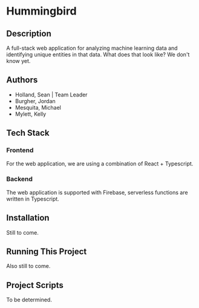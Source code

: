 # Hummingbird

## Description

A full-stack web application for analyzing machine learning data and identifying unique entities in that data. What does that look like? We don't know yet.

## Authors

- Holland, Sean | Team Leader
- Burgher, Jordan
- Mesquita, Michael
- Mylett, Kelly

## Tech Stack

### Frontend

For the web application, we are using a combination of React + Typescript.

### Backend

The web application is supported with Firebase, serverless functions are written in Typescript.

## Installation

Still to come.

## Running This Project

Also still to come.

## Project Scripts

To be determined.

